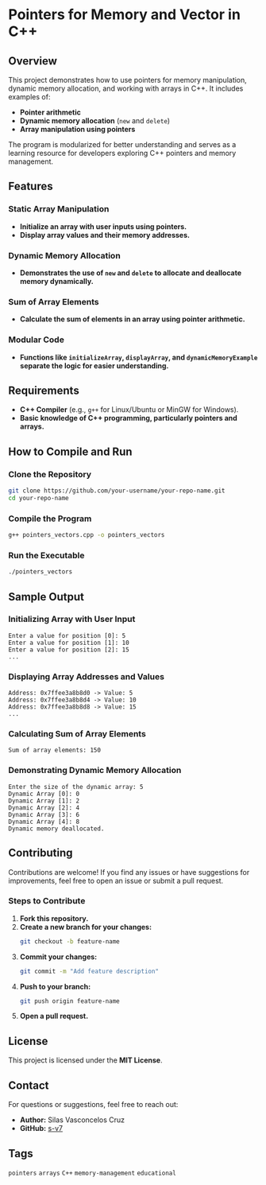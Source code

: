 # Pointers for Memory and Vector in C++

## Overview

This project demonstrates how to use pointers for memory manipulation, dynamic memory allocation, and working with arrays in C++. It includes examples of:

- **Pointer arithmetic**
- **Dynamic memory allocation** (`new` and `delete`)
- **Array manipulation using pointers**

The program is modularized for better understanding and serves as a learning resource for developers exploring C++ pointers and memory management.

## Features

### Static Array Manipulation
- **Initialize an array with user inputs using pointers.**
- **Display array values and their memory addresses.**

### Dynamic Memory Allocation
- **Demonstrates the use of `new` and `delete` to allocate and deallocate memory dynamically.**

### Sum of Array Elements
- **Calculate the sum of elements in an array using pointer arithmetic.**

### Modular Code
- **Functions like `initializeArray`, `displayArray`, and `dynamicMemoryExample` separate the logic for easier understanding.**

## Requirements

- **C++ Compiler** (e.g., `g++` for Linux/Ubuntu or MinGW for Windows).
- **Basic knowledge of C++ programming, particularly pointers and arrays.**

## How to Compile and Run

### Clone the Repository
```bash
git clone https://github.com/your-username/your-repo-name.git
cd your-repo-name
```

### Compile the Program
```bash
g++ pointers_vectors.cpp -o pointers_vectors
```

### Run the Executable
```bash
./pointers_vectors
```

## Sample Output

### Initializing Array with User Input
```plaintext
Enter a value for position [0]: 5
Enter a value for position [1]: 10
Enter a value for position [2]: 15
...
```

### Displaying Array Addresses and Values
```plaintext
Address: 0x7ffee3a8b8d0 -> Value: 5
Address: 0x7ffee3a8b8d4 -> Value: 10
Address: 0x7ffee3a8b8d8 -> Value: 15
...
```

### Calculating Sum of Array Elements
```plaintext
Sum of array elements: 150
```

### Demonstrating Dynamic Memory Allocation
```plaintext
Enter the size of the dynamic array: 5
Dynamic Array [0]: 0
Dynamic Array [1]: 2
Dynamic Array [2]: 4
Dynamic Array [3]: 6
Dynamic Array [4]: 8
Dynamic memory deallocated.
```

## Contributing

Contributions are welcome! If you find any issues or have suggestions for improvements, feel free to open an issue or submit a pull request.

### Steps to Contribute

1. **Fork this repository.**
2. **Create a new branch for your changes:**
   ```bash
   git checkout -b feature-name
   ```
3. **Commit your changes:**
   ```bash
   git commit -m "Add feature description"
   ```
4. **Push to your branch:**
   ```bash
   git push origin feature-name
   ```
5. **Open a pull request.**

## License

This project is licensed under the **MIT License**.

## Contact

For questions or suggestions, feel free to reach out:

- **Author:** Silas Vasconcelos Cruz
- **GitHub:** [s-v7](https://github.com/s-v7)

## Tags

`pointers` `arrays` `C++` `memory-management` `educational`

